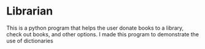 # Librarian

This is a python program that helps the user donate books to a library, check out books, and other options.
I made this program to demonstrate the use of dictionaries 
